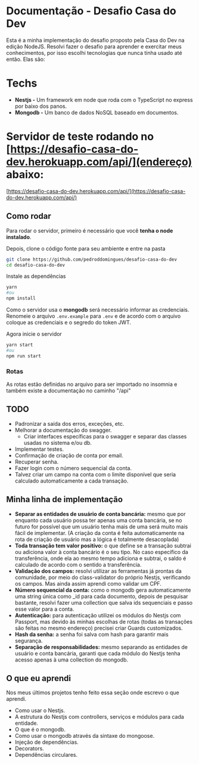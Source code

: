 # Documentação - Desafio Casa do Dev

Esta é a minha implementação do desafio proposto pela Casa do Dev na edição NodeJS. Resolvi fazer o desafio para aprender e exercitar meus conhecimentos, por isso escolhi tecnologias que nunca tinha usado até então. Elas são:

# Techs

- **Nestjs -** Um framework em node que  roda com o TypeScript no express por baixo dos panos.
- **Mongodb -** Um banco de dados NoSQL baseado em documentos.

# Servidor de teste rodando no [https://desafio-casa-do-dev.herokuapp.com/api/](endereço) abaixo:
[https://desafio-casa-do-dev.herokuapp.com/api/](https://desafio-casa-do-dev.herokuapp.com/api/)

## Como rodar

Para rodar o servidor, primeiro é necessário que você **tenha o node instalado**.

Depois, clone o código fonte para seu ambiente e entre na pasta

```bash
git clone https://github.com/pedroddomingues/desafio-casa-do-dev
cd desafio-casa-do-dev
```

Instale as dependências

```bash
yarn
#ou
npm install
```

Como o servidor usa o **mongodb** será necessário informar as credenciais. Renomeie o arquivo `.env.example` para `.env` e de acordo com o arquivo coloque as credenciais e o segredo do token JWT.

Agora inicie o servidor

```bash
yarn start
#ou
npm run start
```

### Rotas

As rotas estão definidas no arquivo para ser importado no insomnia e também existe a documentação no caminho "/api"

## TODO

- Padronizar a saída dos erros, exceções, etc.
- Melhorar a documentação do swagger.
    - Criar interfaces específicas para o swagger e separar das classes usadas no sistema e/ou db.
- Implementar testes.
- Confirmação de criação de conta por email.
- Recuperar senha.
- Fazer login com o número sequencial da conta.
- Talvez criar um campo na conta com o limite disponível que seria calculado automaticamente a cada transação.

## Minha linha de implementação

- **Separar as entidades de usuário de conta bancária:** mesmo que por enquanto cada usuário possa ter apenas uma conta bancária, se no futuro for possível que um usuário tenha mais de uma será muito mais fácil de implementar. (A criação da conta é feita automaticamente na rota de criação de usuário mas a lógica é totalmente desacoplada)
- **Toda transação tem valor positivo:** o que define se a transação subtrai ou adiciona valor à conta bancário é o seu tipo. No caso específico da transferência, onde ela ao mesmo tempo adiciona e subtrai, o saldo é calculado de acordo com o sentido a transferência.
- **Validação dos campos:** resolvi utilizar as ferramentas já prontas da comunidade, por meio do class-validator do próprio Nestjs, verificando os campos. Mas ainda assim aprendi como validar um CPF.
- **Número sequencial da conta:** como o mongodb gera automaticamente uma string única como _id para cada documento, depois de pesquisar bastante, resolvi fazer uma collection que salva ids sequenciais e passo esse valor para a conta.
- **Autenticação:** para autenticação utilizei os módulos do Nestjs com Passport, mas devido às minhas escolhas de rotas (todas as transações são feitas no mesmo endereço) precisei criar Guards customizados.
- **Hash da senha:** a senha foi salva com hash para garantir mais segurança.
- **Separação de responsabilidades:** mesmo separando as entidades de usuário e conta bancária, garanti que cada módulo do Nestjs tenha acesso apenas à uma collection do mongodb.

## O que eu aprendi

Nos meus últimos projetos tenho feito essa seção onde escrevo o que aprendi.

- Como usar o Nestjs.
- A estrutura do Nestjs com controllers, serviços e módulos para cada entidade.
- O que é o mongodb.
- Como usar o mongodb através da sintaxe do mongoose.
- Injeção de dependências.
- Decorators.
- Dependências circulares.
